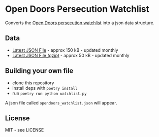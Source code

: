 # Open Doors Persecution Watchlist

Converts the [Open Doors persecution watchlist](https://www.opendoorsusa.org/christian-persecution/world-watch-list/) into a json data structure.

## Data

* [Latest JSON File](https://www.github.com/christopherpickering/opendoors_watchlist/tree/build/opendoors_watchlist.json) - approx 150 kB - updated monthly
* [Latest JSON File (gzip)](https://www.github.com/christopherpickering/opendoors_watchlist/tree/build/opendoors_watchlist.json.gz) - approx 50 kB - updated monthly

## Building your own file

* clone this repository
* install deps with `poetry install`
* run `poetry run python watchlist.py`

A json file called `opendoors_watchlist.json` will appear.

## License

MIT - see LICENSE
